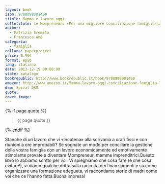 ```yaml
---
layout: book
isbn: 9788898001460
titolo: Mamma e lavoro oggi
sottotitolo: Le Mompreneurs (Per una migliore conciliazione famiglia-lavoro)
author:
  - Patrizia Eremita
  - Francesca Amé
categoria:
  - famiglia
collana: paperproject
price: 0.99€
format: epub
lang: italiano
date: 2013-12-19 00:00:00
state: catalogo
bookrepublic: http://www.bookrepublic.it/book/9788898001460
amazon: http://www.amazon.it/Mamma-lavoro-oggi-conciliazione-famiglia-lavoro-ebook/dp/B00HFBPWQO/
drm: Social DRM
quote:
cover_image:
---
```


{% if page.quote %}
<blockquote>
    {{ page.quote }}
</blockquote>
{% endif %}

Stanche di un lavoro che vi «incatena» alla scrivania a orari fissi e con riunioni a ore improbabili? Se sognate un modo per conciliare la gestione della vostra famiglia con un lavoro economicamente ed emotivamente stimolante provate a diventare Mompreneur, mamme imprenditrici.Questo libro lo abbiamo scritto per voi. Vi spieghiamo che cosa fare (e che cosa evitare!), vi diamo qualche dritta sulla raccolta dei finanziamenti e su come organizzare una formazione adeguata, vi raccontiamo storie di madri come voi che ce l’hanno fatta.Buona impresa!